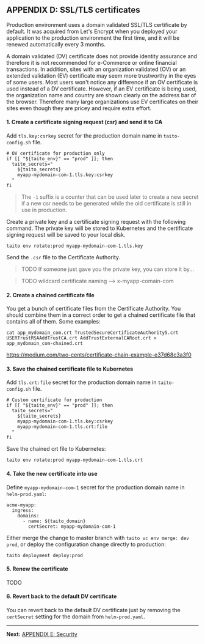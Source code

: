 ## APPENDIX D: SSL/TLS certificates

Production environment uses a domain validated SSL/TLS certificate by default. It was acquired from Let's Encrypt when you deployed your application to the production environment the first time, and it will be renewed automatically every 3 months.

A domain validated (DV) certificate does not provide identity assurance and therefore it is not recommended for e-Commerce or online financial transactions. In addition, sites with an organization validated (OV) or an extended validation (EV) certificate may seem more trustworthy in the eyes of some users. Most users won't notice any difference if an OV certificate is used instead of a DV certificate. However, if an EV certificate is being used, the organization name and country are shown clearly on the address bar of the browser. Therefore many large organizations use EV certificates on their sites even though they are pricey and require extra effort.

#### 1. Create a certificate signing request (csr) and send it to CA

Add `tls.key:csrkey` secret for the production domain name in `taito-config.sh` file.

```
# OV certificate for production only
if [[ "${taito_env}" == "prod" ]]; then
  taito_secrets="
    ${taito_secrets}
    myapp-mydomain-com-1.tls.key:csrkey
  "
fi
```

> The `-1` suffix is a counter that can be used later to create a new secret if a new csr needs to be generated while the old certificate is still in use in production.

Create a private key and a certificate signing request with the following command. The private key will be stored to Kubernetes and the certificate signing request will be saved to your local disk.

```
taito env rotate:prod myapp-mydomain-com-1.tls.key
```

Send the `.csr` file to the Certificate Authority.

> TODO If someone just gave you the private key, you can store it by...

> TODO wildcard certificate naming --> x-myapp-comain-com

#### 2. Create a chained certificate file

You get a bunch of certificate files from the Certificate Authority. You should combine them in a correct order to get a chained certificate file that contains all of them. Some examples:

```
cat app_mydomain_com.crt TrustedSecureCertificateAuthority5.crt USERTrustRSAAddTrustCA.crt AddTrustExternalCARoot.crt > app_mydomain_com-chained.crt
```

https://medium.com/two-cents/certificate-chain-example-e37d68c3a3f0

#### 3. Save the chained certificate file to Kubernetes

Add `tls.crt:file` secret for the production domain name in `taito-config.sh` file.

```
# Custom certificate for production
if [[ "${taito_env}" == "prod" ]]; then
  taito_secrets="
    ${taito_secrets}
    myapp-mydomain-com-1.tls.key:csrkey
    myapp-mydomain-com-1.tls.crt:file
  "
fi
```

Save the chained crt file to Kubernetes:

```
taito env rotate:prod myapp-mydomain-com-1.tls.crt
```

#### 4. Take the new certificate into use

Define `myapp-mydomain-com-1` secret for the production domain name in `helm-prod.yaml`:

```
acme-myapp:
  ingress:
    domains:
      - name: ${taito_domain}
        certSecret: myapp-mydomain-com-1
```

Either merge the change to master branch with `taito vc env merge: dev prod`, or deploy the configuration change directly to production:

```
taito deployment deploy:prod
```

#### 5. Renew the certificate

TODO

#### 6. Revert back to the default DV certificate

You can revert back to the default DV certificate just by removing the `certSecret` setting for the domain from `helm-prod.yaml`.

---

**Next:** [APPENDIX E: Security](e-security.md)
